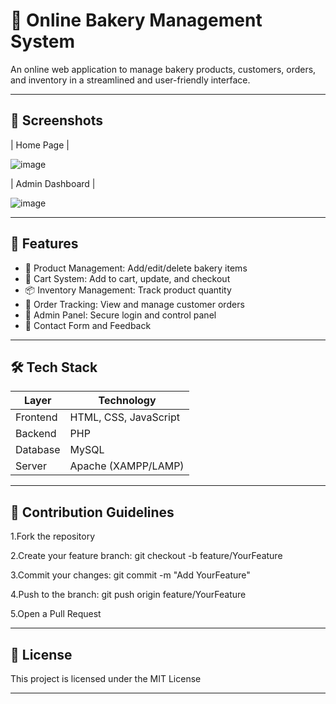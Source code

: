 # 🍞 Online Bakery Management System

An online web application to manage bakery products, customers, orders, and inventory in a streamlined and user-friendly interface.

---

## 📸 Screenshots

|                                        Home Page                                          |

  ![image](https://github.com/user-attachments/assets/a4b2fc44-d098-427c-8c43-459433c2f9b3) 

|                                 Admin Dashboard                                           |

  ![image](https://github.com/user-attachments/assets/150fa5b3-c9be-4156-b595-2524ecd2d28b) 

---

## 🚀 Features

- 🧁 Product Management: Add/edit/delete bakery items
- 🛒 Cart System: Add to cart, update, and checkout
- 📦 Inventory Management: Track product quantity
- 📑 Order Tracking: View and manage customer orders
- 🔐 Admin Panel: Secure login and control panel
- 📧 Contact Form and Feedback 

---

## 🛠️ Tech Stack

| Layer       | Technology            |
|-------------|-----------------------|
| Frontend    | HTML, CSS, JavaScript |
| Backend     | PHP                   |
| Database    | MySQL                 |
| Server      | Apache (XAMPP/LAMP)   | 

---

## 🤝 Contribution Guidelines

1.Fork the repository

2.Create your feature branch: git checkout -b feature/YourFeature

3.Commit your changes: git commit -m "Add YourFeature"

4.Push to the branch: git push origin feature/YourFeature

5.Open a Pull Request

---

## 🪪 License 
This project is licensed under the MIT License

---




